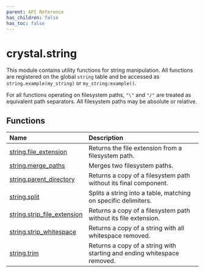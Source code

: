 ```yaml
---
parent: API Reference
has_children: false
has_toc: false
---
```


# crystal.string

This module contains utility functions for string manipulation. All functions are registered on the global `string` table and be accessed as `string.example(my_string)` or `my_string:example()`.

For all functions operating on filesystem paths, `"\"` and `"/"` are treated as equivalent path separators. All filesystem paths may be absolute or relative.

## Functions

| Name                                                       | Description                                                             |
| :--------------------------------------------------------- | :---------------------------------------------------------------------- |
| [string.file_extension](string_file_extension)             | Returns the file extension from a filesystem path.                      |
| [string.merge_paths](string_merge_paths)                   | Merges two filesystem paths.                                            |
| [string.parent_directory](string_parent_directory)         | Returns a copy of a filesystem path without its final component.        |
| [string.split](string_split)                               | Splits a string into a table, matching on specific delimiters.          |
| [string.strip_file_extension](string_strip_file_extension) | Returns a copy of a filesystem path without its file extension.         |
| [string.strip_whitespace](string_strip_whitespace)         | Returns a copy of a string with all whitespace removed.                 |
| [string.trim](string_trim)                                 | Returns a copy of a string with starting and ending whitespace removed. |

